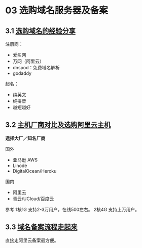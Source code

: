 # 03 选购域名服务器及备案

## 3.1 [选购域名的经验分享](http://coding.imooc.com/lesson/95.html#mid=3109)

注册商：

- 爱名网
- 万网（阿里云）
- dnspod：免费域名解析
- godaddy

起名：

- 纯英文
- 纯拼音
- 越短越好

## 3.2 [主机厂商对比及选购阿里云主机](http://coding.imooc.com/lesson/95.html#mid=3110)

**选择大厂／知名厂商**

国外

- 亚马逊 AWS
- Linode
- DigitalOcean/Heroku

国内

- 阿里云
- 青云/UCloud/百度云

参考
1核1G 支持2-3万用户，在线500左右。
2核4G 支持上万用户。

## 3.3 [域名备案流程走起来](http://coding.imooc.com/lesson/95.html#mid=3198)

直接走阿里云备案最方便。
